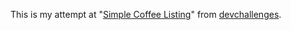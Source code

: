 This is my attempt at "[Simple Coffee Listing](https://devchallenges.io/challenge/simple-coffee-listing)" from [devchallenges](https://devchallenges.io/).
